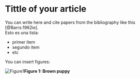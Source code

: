 # Tittle of your article

You can write here and cite papers from the bibliography like this [@Barrs:1962ie].  
Esto es una lista:  
- primer item
- segundo item
- etc

You can insert figures:

![Figure1](https://github.com/sawers-rellan-labs/project_template/blob/master/figures/puppy.jpg)**Figure 1: Brown puppy**
